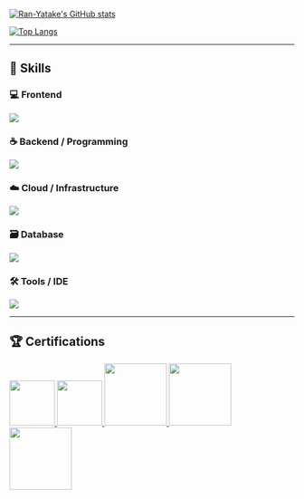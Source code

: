 [![Ran-Yatake's GitHub stats](https://github-readme-stats.vercel.app/api?username=Ran-Yatake&theme=vue-dark&show_icons=true)](https://github.com/Ran-Yatake/github-readme-stats)

[![Top Langs](https://github-readme-stats.vercel.app/api/top-langs/?username=Ran-Yatake&theme=vue-dark&show_icons=true&layout=compact)](https://github.com/Ran-Yatake/github-readme-stats)

---

## 🧩 Skills

### 💻 Frontend
![](https://skillicons.dev/icons?i=html,css,js,typescript,react,nuxt)

### ☕ Backend / Programming
![](https://skillicons.dev/icons?i=python,java)

### ☁️ Cloud / Infrastructure
![](https://skillicons.dev/icons?i=aws,linux,docker)

### 🗃️ Database
![](https://skillicons.dev/icons?i=mysql)

### 🛠️ Tools / IDE
![](https://skillicons.dev/icons?i=vscode,eclipse)

---

## 🏆 Certifications
<a href="https://catalog-education.oracle.com/ords/certview/sharebadge?id=D2EC3209D58EFEC063D965D3B98FC5D09275500D8FA95FC5DC7E0C3895197FEF">
  <img src="https://images.credly.com/size/160x160/images/488a5d49-45d6-48f2-a47a-676f67bbd2e4/SILVSE11JPN_cached_image_20251014-32-okdqz8.png" width="80">
</a>
<a href="https://catalog-education.oracle.com/pls/certview/sharebadge?id=7161BB679B35DA3AFB02E6D83B4A82838743DAF9EB77AAD53CA48E4136CF837A">
  <img src="https://images.credly.com/size/160x160/images/e2dc919a-d121-47da-8d7c-0778786529c0/GLDSE11JPN_cached_image_20251028-32-co517t.png" width="80">
</a>
<a href="https://www.credly.com/badges/975c8f9b-5610-4bbe-85fe-6980c821498a/public_url">
  <img src="https://images.credly.com/size/220x220/images/82e8df94-e88e-4f3b-b247-8ca5f8a5b6d4/blob" width="110">
</a>
<a href="https://www.credly.com/badges/062d378c-74c2-4d40-9ebc-af005b363f71/public_url">
  <img src="https://images.credly.com/size/220x220/images/683783d8-eaac-4c37-a14d-11bd8a36321d/ccna_600.png" width="110">
</a>
<a href="https://www.credly.com/badges/308aa0c6-378b-404f-818a-aef677a09743/public_url">
  <img src="https://images.credly.com/size/220x220/images/0e284c3f-5164-4b21-8660-0d84737941bc/image.png" width="110">
</a>


